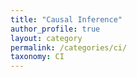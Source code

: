 ```yaml
---
title: "Causal Inference"
author_profile: true
layout: category
permalink: /categories/ci/
taxonomy: CI
---
```

